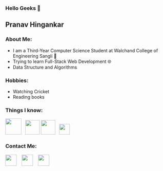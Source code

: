 ### Hello Geeks 👋


<!---***pranavhingankar/pranavhingankar** is a ✨ _special_ ✨ repository because its `README.md` (this file) appears on your GitHub profile.*--->

## Pranav Hingankar

### About Me:
+ I am a Third-Year Computer Science Student at Walchand College of Engineering Sangli 🏫
+ Trying to learn Full-Stack Web Development 🌐
+ Data Structure and Algorithms


### Hobbies:
  + Watching Cricket
  + Reading books
  
### Things I know:  
<img src="https://cdn.iconscout.com/icon/free/png-512/c-programming-569564.png" width="50"> &nbsp; <img src="https://user-images.githubusercontent.com/42747200/46140125-da084900-c26d-11e8-8ea7-c45ae6306309.png" width="45"> <img src="https://cdn.icon-icons.com/icons2/2107/PNG/512/file_type_html_icon_130541.png" width="45"> &nbsp;  <img src="https://upload.wikimedia.org/wikipedia/commons/thumb/d/d4/Javascript-shield.svg/1200px-Javascript-shield.svg.png" width="33"> &nbsp;
  
  

### Contact Me:
<a href="https://www.linkedin.com/in/pranav-hingankar-85a600207" target="_blank"><img src="https://www.freeiconspng.com/uploads/linkedin-logo-3.png" width="35" /></a> &nbsp;&nbsp;  <a href="https://www.instagram.com/pranavh_18/"><img src="https://image.flaticon.com/icons/svg/174/174855.svg" width="35"></a>   &nbsp;&nbsp; <a href="https://www.youtube.com/channel/UCyg2QcwsDUlqXEiQDrjeaRQ"><img src="https://image.flaticon.com/icons/svg/174/174883.svg" width="35"></a>   &nbsp;&nbsp; 
 
<br>




